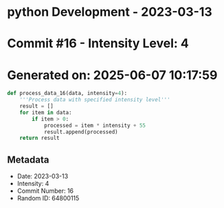﻿# python Development - 2023-03-13
# Commit #16 - Intensity Level: 4
# Generated on: 2025-06-07 10:17:59
```python
def process_data_16(data, intensity=4):
    '''Process data with specified intensity level'''
    result = []
    for item in data:
        if item > 0:
            processed = item * intensity + 55
            result.append(processed)
    return result
```
## Metadata
- Date: 2023-03-13
- Intensity: 4
- Commit Number: 16
- Random ID: 64800115
